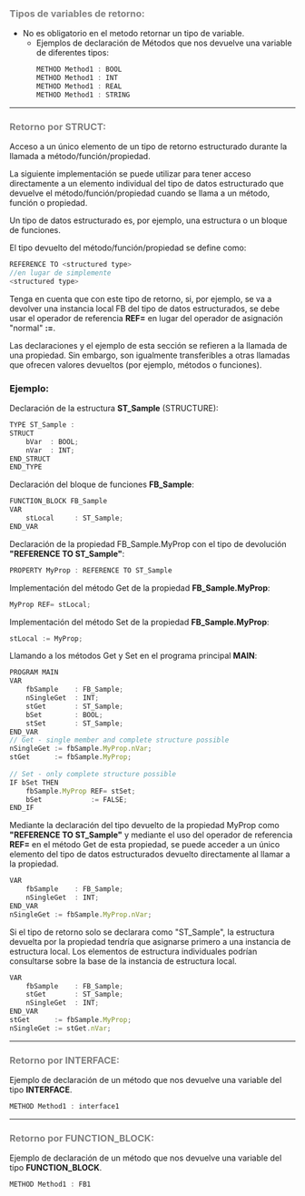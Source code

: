 ### <span style="color:grey">Tipos de variables de retorno:</span>
- No es obligatorio en el metodo retornar un tipo de variable.
    - Ejemplos de declaración de Métodos que nos devuelve una variable de diferentes tipos:
        ```javascript
        METHOD Method1 : BOOL
        METHOD Method1 : INT
        METHOD Method1 : REAL
        METHOD Method1 : STRING
        ```
***
### <span style="color:grey">Retorno por STRUCT:</span>
Acceso a un único elemento de un tipo de retorno estructurado durante la llamada a método/función/propiedad.

La siguiente implementación se puede utilizar para tener acceso directamente a un elemento individual del tipo de datos estructurado que devuelve el método/función/propiedad cuando se llama a un método, función o propiedad. 

Un tipo de datos estructurado es, por ejemplo, una estructura o un bloque de funciones.

El tipo devuelto del método/función/propiedad se define como:
```javascript
REFERENCE TO <structured type>
//en lugar de simplemente  
<structured type>
```
Tenga en cuenta que con este tipo de retorno, si, por ejemplo, se va a devolver una instancia local FB del tipo de datos estructurados, se debe usar el operador de referencia **REF=** en lugar del operador de asignación "normal" **:=**.

Las declaraciones y el ejemplo de esta sección se refieren a la llamada de una propiedad. Sin embargo, son igualmente transferibles a otras llamadas que ofrecen valores devueltos (por ejemplo, métodos o funciones).

### Ejemplo:

Declaración de la estructura **ST_Sample** (STRUCTURE):
```javascript
TYPE ST_Sample :
STRUCT
    bVar  : BOOL;
    nVar  : INT;
END_STRUCT
END_TYPE
```
Declaración del bloque de funciones **FB_Sample**:
```javascript
FUNCTION_BLOCK FB_Sample
VAR
    stLocal     : ST_Sample;
END_VAR
```
Declaración de la propiedad FB_Sample.MyProp con el tipo de devolución **"REFERENCE TO ST_Sample"**:
```javascript
PROPERTY MyProp : REFERENCE TO ST_Sample
```
Implementación del método Get de la propiedad **FB_Sample.MyProp**:
```javascript
MyProp REF= stLocal;
```
Implementación del método Set de la propiedad **FB_Sample.MyProp**:
```javascript
stLocal := MyProp;
```
Llamando a los métodos Get y Set en el programa principal **MAIN**:
```javascript
PROGRAM MAIN
VAR
    fbSample    : FB_Sample;
    nSingleGet  : INT;
    stGet       : ST_Sample;    
    bSet        : BOOL;
    stSet       : ST_Sample;
END_VAR
// Get - single member and complete structure possible
nSingleGet := fbSample.MyProp.nVar;
stGet      := fbSample.MyProp;
 
// Set - only complete structure possible 
IF bSet THEN
    fbSample.MyProp REF= stSet;
    bSet            := FALSE;
END_IF
```

Mediante la declaración del tipo devuelto de la propiedad MyProp como **"REFERENCE TO ST_Sample"** y mediante el uso del operador de referencia **REF=** en el método Get de esta propiedad, se puede acceder a un único elemento del tipo de datos estructurados devuelto directamente al llamar a la propiedad.
```javascript
VAR
    fbSample    : FB_Sample;
    nSingleGet  : INT;
END_VAR
nSingleGet := fbSample.MyProp.nVar;
```
Si el tipo de retorno solo se declarara como "ST_Sample", la estructura devuelta por la propiedad tendría que asignarse primero a una instancia de estructura local. Los elementos de estructura individuales podrían consultarse sobre la base de la instancia de estructura local.
```javascript
VAR
    fbSample    : FB_Sample; 
    stGet       : ST_Sample; 
    nSingleGet  : INT;
END_VAR
stGet      := fbSample.MyProp;
nSingleGet := stGet.nVar;
```
***
### <span style="color:grey">Retorno por INTERFACE:</span>
Ejemplo de declaración de un método que nos devuelve una variable del tipo **INTERFACE**.
```javascript
METHOD Method1 : interface1
```
***
### <span style="color:grey">Retorno por FUNCTION_BLOCK:</span>
Ejemplo de declaración de un método que nos devuelve una variable del tipo **FUNCTION_BLOCK**.
```javascript
METHOD Method1 : FB1
```


